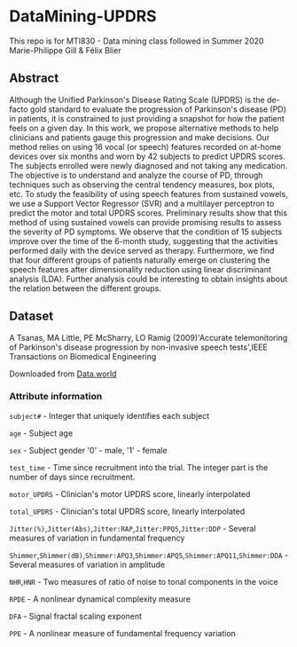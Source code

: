 # DataMining-UPDRS
This repo is for MTI830 - Data mining class followed in Summer 2020
Marie-Philippe Gill & Félix Blier

## Abstract

Although the Unified Parkinson's Disease Rating Scale (UPDRS) is the de-facto gold standard to evaluate the progression of Parkinson's disease (PD) in patients, it is constrained to just providing a snapshot for how the patient feels on a given day. In this work, we propose alternative methods to help clinicians and patients gauge this progression and make decisions. Our method relies on using 16 vocal (or speech) features recorded on at-home devices over six months and worn by 42 subjects to predict UPDRS scores. The subjects enrolled were newly diagnosed and not taking any medication. The objective is to understand and analyze the course of PD, through techniques such as observing the central tendency measures, box plots, etc. To study the feasibility of using speech features from sustained vowels, we use a Support Vector Regressor (SVR) and a multilayer perceptron to predict the motor and total UPDRS scores. Preliminary results show that this method of using sustained vowels can provide promising results to assess the severity of PD symptoms. We observe that the condition of 15 subjects improve over the time of the 6-month study, suggesting that the activities performed daily with the device served as therapy. Furthermore, we find that four different groups of patients naturally emerge on clustering the speech features after dimensionality reduction using linear discriminant analysis (LDA). Further analysis could be interesting to obtain insights about the relation between the different groups.

## Dataset

A Tsanas, MA Little, PE McSharry, LO Ramig (2009)'Accurate telemonitoring of Parkinson's disease progression by non-invasive speech tests',IEEE Transactions on Biomedical Engineering 

Downloaded from [Data.world](https://data.world/uci/parkinsons-telemonitoring/workspace/project-summary?agentid=uci&datasetid=parkinsons-telemonitoring)

### Attribute information 

`subject#` - Integer that uniquely identifies each subject

`age` - Subject age

`sex` - Subject gender '0' - male, '1' - female

`test_time` - Time since recruitment into the trial. The integer part is the number of days since recruitment.

`motor_UPDRS` - Clinician's motor UPDRS score, linearly interpolated

`total_UPDRS` - Clinician's total UPDRS score, linearly interpolated

`Jitter(%)`,`Jitter(Abs)`,`Jitter:RAP`,`Jitter:PPQ5`,`Jitter:DDP` - Several measures of variation in fundamental frequency

`Shimmer`,`Shimmer(dB)`,`Shimmer:APQ3`,`Shimmer:APQ5`,`Shimmer:APQ11`,`Shimmer:DDA` - Several measures of variation in amplitude

`NHR`,`HNR` - Two measures of ratio of noise to tonal components in the voice

`RPDE` - A nonlinear dynamical complexity measure

`DFA` - Signal fractal scaling exponent

`PPE` - A nonlinear measure of fundamental frequency variation
